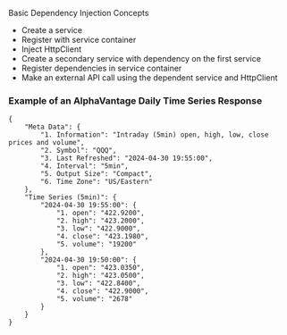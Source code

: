 Basic Dependency Injection Concepts
- Create a service
- Register with service container
- Inject HttpClient
- Create a secondary service with dependency on the first service
- Register dependencies in service container
- Make an external API call using the dependent service and HttpClient

### Example of an AlphaVantage Daily Time Series Response

```
{
    "Meta Data": {
        "1. Information": "Intraday (5min) open, high, low, close prices and volume",
        "2. Symbol": "QQQ",
        "3. Last Refreshed": "2024-04-30 19:55:00",
        "4. Interval": "5min",
        "5. Output Size": "Compact",
        "6. Time Zone": "US/Eastern"
    },
    "Time Series (5min)": {
        "2024-04-30 19:55:00": {
            "1. open": "422.9200",
            "2. high": "423.2000",
            "3. low": "422.9000",
            "4. close": "423.1980",
            "5. volume": "19200"
        },
        "2024-04-30 19:50:00": {
            "1. open": "423.0350",
            "2. high": "423.0500",
            "3. low": "422.8400",
            "4. close": "422.9000",
            "5. volume": "2678"
        }
    }
}
```